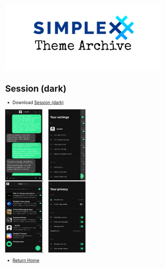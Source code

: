![SxC Theme Archive Banner](../resources/SxC_themeBanner.jpg)

# Session (dark) 

* Download [Session (dark)](../themes/SxC_SessionDark.theme)

<a href="../screenshots/SxC_SessionDark01.jpg" target="_blank">
	<img src="../screenshots/SxC_SessionDark01.jpg" width="120">
</a>&nbsp;&nbsp;&nbsp;
<a href="../screenshots/SxC_SessionDark02.jpg" target="_blank">
	<img src="../screenshots/SxC_SessionDark02.jpg" width="120">
</a>
<br>
<a href="../screenshots/SxC_SessionDark03.jpg" target="_blank">
	<img src="../screenshots/SxC_SessionDark03.jpg" width="120">
</a>&nbsp;&nbsp;&nbsp;
<a href="../screenshots/SxC_SessionDark04.jpg" target="_blank">
	<img src="../screenshots/SxC_SessionDark04.jpg" width="120">
</a>

* [Return Home](../)
